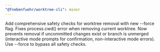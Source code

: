 ```yaml
---
"@fnebenfuehr/worktree-cli": minor
---
```


Add comprehensive safety checks for worktree removal with new --force flag. Fixes process.cwd() error when removing current worktree. Now prevents removal if uncommitted changes exist or branch is unmerged (interactive mode prompts for confirmation, non-interactive mode errors). Use --force to bypass all safety checks.
